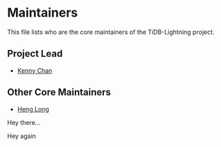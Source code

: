 # Maintainers

This file lists who are the core maintainers of the TiDB-Lightning project.

## Project Lead

* [Kenny Chan](https://github.com/kennytm)

## Other Core Maintainers

* [Heng Long](https://github.com/lonng)


Hey there...

Hey again
